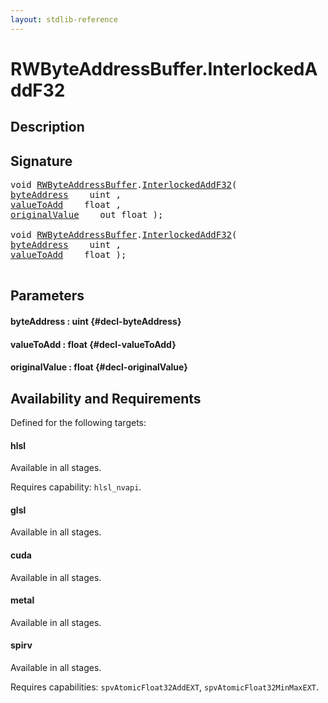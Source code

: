```yaml
---
layout: stdlib-reference
---
```


# RWByteAddressBuffer\.InterlockedAddF32

## Description





## Signature 

<pre>
void <a href="/stdlib-reference/types/RWByteAddressBuffer/index" class="code_type">RWByteAddressBuffer</a>.<a href="/stdlib-reference/types/RWByteAddressBuffer/InterlockedAddF32">InterlockedAddF32</a>(
<a href="/stdlib-reference/types/RWByteAddressBuffer/InterlockedAddF32#decl-byteAddress" class="code_param">byteAddress</a>    uint ,
<a href="/stdlib-reference/types/RWByteAddressBuffer/InterlockedAddF32#decl-valueToAdd" class="code_param">valueToAdd</a>    float ,
<a href="/stdlib-reference/types/RWByteAddressBuffer/InterlockedAddF32#decl-originalValue" class="code_param">originalValue</a>    out float );

void <a href="/stdlib-reference/types/RWByteAddressBuffer/index" class="code_type">RWByteAddressBuffer</a>.<a href="/stdlib-reference/types/RWByteAddressBuffer/InterlockedAddF32">InterlockedAddF32</a>(
<a href="/stdlib-reference/types/RWByteAddressBuffer/InterlockedAddF32#decl-byteAddress" class="code_param">byteAddress</a>    uint ,
<a href="/stdlib-reference/types/RWByteAddressBuffer/InterlockedAddF32#decl-valueToAdd" class="code_param">valueToAdd</a>    float );

</pre>

## Parameters

#### byteAddress  : uint {#decl-byteAddress}
#### valueToAdd  : float {#decl-valueToAdd}
#### originalValue  : float {#decl-originalValue}

## Availability and Requirements

Defined for the following targets:

#### hlsl
Available in all stages.

Requires capability: `hlsl_nvapi`.
#### glsl
Available in all stages.

#### cuda
Available in all stages.

#### metal
Available in all stages.

#### spirv
Available in all stages.

Requires capabilities: `spvAtomicFloat32AddEXT`, `spvAtomicFloat32MinMaxEXT`.


